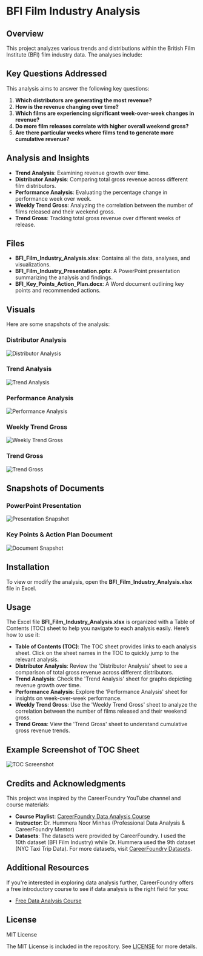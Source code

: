 # BFI Film Industry Analysis

## Overview
This project analyzes various trends and distributions within the British Film Institute (BFI) film industry data. The analyses include:

## Key Questions Addressed
This analysis aims to answer the following key questions:
1. **Which distributors are generating the most revenue?**
2. **How is the revenue changing over time?**
3. **Which films are experiencing significant week-over-week changes in revenue?**
4. **Do more film releases correlate with higher overall weekend gross?**
5. **Are there particular weeks where films tend to generate more cumulative revenue?**

## Analysis and Insights
- **Trend Analysis**: Examining revenue growth over time.
- **Distributor Analysis**: Comparing total gross revenue across different film distributors.
- **Performance Analysis**: Evaluating the percentage change in performance week over week.
- **Weekly Trend Gross**: Analyzing the correlation between the number of films released and their weekend gross.
- **Trend Gross**: Tracking total gross revenue over different weeks of release.

## Files
- **BFI_Film_Industry_Analysis.xlsx**: Contains all the data, analyses, and visualizations.
- **BFI_Film_Industry_Presentation.pptx**: A PowerPoint presentation summarizing the analysis and findings.
- **BFI_Key_Points_Action_Plan.docx**: A Word document outlining key points and recommended actions.

## Visuals
Here are some snapshots of the analysis:

### Distributor Analysis
![Distributor Analysis](images/distributor-analysis.png)

### Trend Analysis
![Trend Analysis](images/trend-analysis.png)

### Performance Analysis
![Performance Analysis](images/performance-analysis.png)

### Weekly Trend Gross
![Weekly Trend Gross](images/weekly-trend-gross.png)

### Trend Gross
![Trend Gross](images/trend-gross.png)

## Snapshots of Documents

### PowerPoint Presentation
![Presentation Snapshot](images/presentation-snapshot.png)

### Key Points & Action Plan Document
![Document Snapshot](images/document-snapshot.png)

## Installation
To view or modify the analysis, open the **BFI_Film_Industry_Analysis.xlsx** file in Excel.

## Usage
The Excel file **BFI_Film_Industry_Analysis.xlsx** is organized with a Table of Contents (TOC) sheet to help you navigate to each analysis easily. Here’s how to use it:

- **Table of Contents (TOC)**: The TOC sheet provides links to each analysis sheet. Click on the sheet names in the TOC to quickly jump to the relevant analysis.
- **Distributor Analysis**: Review the 'Distributor Analysis' sheet to see a comparison of total gross revenue across different distributors.
- **Trend Analysis**: Check the 'Trend Analysis' sheet for graphs depicting revenue growth over time.
- **Performance Analysis**: Explore the 'Performance Analysis' sheet for insights on week-over-week performance.
- **Weekly Trend Gross**: Use the 'Weekly Trend Gross' sheet to analyze the correlation between the number of films released and their weekend gross.
- **Trend Gross**: View the 'Trend Gross' sheet to understand cumulative gross revenue trends.

## Example Screenshot of TOC Sheet
![TOC Screenshot](images/toc-sheet.png)

## Credits and Acknowledgments
This project was inspired by the CareerFoundry YouTube channel and course materials:

- **Course Playlist**: [CareerFoundry Data Analysis Course](https://youtube.com/playlist?list=PL4GEkVtNYGlKx_8AoP4VkQplMIPDblsSj&si=8B4Z1RKr8rwr8v1X)
- **Instructor**: Dr. Hummera Noor Minhas (Professional Data Analysis & CareerFoundry Mentor)
- **Datasets**: The datasets were provided by CareerFoundry. I used the 10th dataset (BFI Film Industry) while Dr. Hummera used the 9th dataset (NYC Taxi Trip Data). For more datasets, visit [CareerFoundry Datasets](https://careerfoundry.com/en/blog/data-analytics/where-to-find-free-datasets/).

## Additional Resources
If you're interested in exploring data analysis further, CareerFoundry offers a free introductory course to see if data analysis is the right field for you:

- [Free Data Analysis Course](https://careerfoundry.com/en/short-courses/become-a-data-analyst/?utm_source=youtube.com&utm_medium=referral&utm_campaign=DAT_DASC1_240222&utm_term=short-course)

## License
MIT License

The MIT License is included in the repository. See [LICENSE](LICENSE) for more details.
